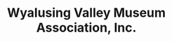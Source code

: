 ---
layout: repo
title: "Wyalusing Valley Museum Association, Inc."
id: 15208
permalink: repos/15208/
---